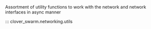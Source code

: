 Assortment of utility functions to work with the network and network interfaces in async manner

::: clover_swarm.networking.utils
